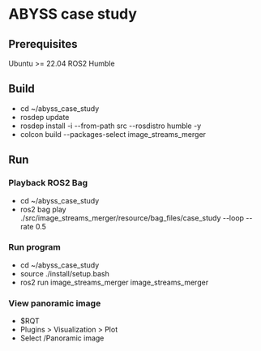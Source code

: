 # ABYSS case study

## Prerequisites
Ubuntu >= 22.04
ROS2 Humble

## Build
- cd ~/abyss_case_study
- rosdep update
- rosdep install -i --from-path src --rosdistro humble -y
- colcon build --packages-select image_streams_merger

## Run
### Playback ROS2 Bag
- cd ~/abyss_case_study
- ros2 bag play ./src/image_streams_merger/resource/bag_files/case_study --loop --rate 0.5

### Run program
- cd ~/abyss_case_study
- source ./install/setup.bash
- ros2 run image_streams_merger image_streams_merger 

### View panoramic image

- $RQT
- Plugins > Visualization > Plot 
- Select /Panoramic image





